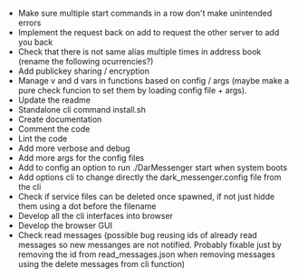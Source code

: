 - Make sure multiple start commands in a row don't make unintended errors
- Implement the request back on add to request the other server to add you back
- Check that there is not same alias multiple times in address book (rename the following ocurrencies?)
- Add publickey sharing / encryption
- Manage v and d vars in functions based on config / args (maybe make a pure check funcion to set them by loading config file + args). 
- Update the readme
- Standalone cli command install.sh
- Create documentation
- Comment the code
- Lint the code
- Add more verbose and debug
- Add more args for the config files
- Add to config an option to run ./DarMessenger start when system boots
- Add options cli to change directly the dark_messenger.config file from the cli
- Check if service files can be deleted once spawned, if not just hidde them using a dot before the filename
- Develop all the cli interfaces into browser
- Develop the browser GUI
- Check read messages (possible bug reusing ids of already read messages so new messanges are not notified. Probably fixable just by removing the id from read_messages.json when removing messages using the delete messages from cli function)
